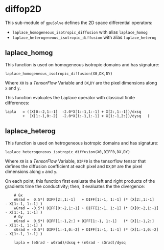 # diffop2D

This sub-module of `gpuSolve` defines the 2D space differential operators:

* `laplace_homogeneous_isotropic_diffusion`   with alias `laplace_homog`
* `laplace_heterogeneous_isotropic_diffusion` with alias `laplace_heterog`

## laplace_homog

This function is used on homogeneous isotropic domains and has signature:

```
laplace_homogeneous_isotropic_diffusion(X0,DX,DY)
```

Where `X0` is a *TensorFlow* Variable and `DX`,`DY` are the pixel dimensions along `x` and `y`.

This function evaluates the Laplace operator with classical finite differences:

```
lapla   = ((X[0:-2,1:-1]  -2.0*X[1:-1,1:-1] + X[2:,1:-1])/dxsq 
        +  (X[1:-1,0:-2]  -2.0*X[1:-1,1:-1] + X[1:-1,2:])/dysq   )

```

## laplace_heterog
This function is used on hetrogeneous isotropic domains and has signature:

```
laplace_heterogeneous_isotropic_diffusion(X0,DIFF0,DX,DY)
```

Where `X0` is a *TensorFlow* Variable, `DIFF0` is the tensorflow tensor that defines the diffusion coefficient at each pixel and `DX`,`DY` are the pixel dimensions along `x` and `y`.


On each point, this function first evaluate the left and right products of the gradients time the conductivity;
 then, it evaluates the the divergence:
 
```
    # Gx
    eGrad =  0.5*( DIFF[2:,1:-1]   + DIFF[1:-1, 1:-1] )* (X[2:,1:-1]   - X[1:-1, 1:-1] )
    wGrad = -0.5*( DIFF[0:-2,1:-1] + DIFF[1:-1, 1:-1] )* (X[0:-2,1:-1] - X[1:-1, 1:-1] )
    # Gy
    nGrad =  0.5*( DIFF[1:-1,2:] + DIFF[1:-1, 1:-1]   )* (X[1:-1,2:]   - X[1:-1, 1:-1] )
    sGrad = -0.5*( DIFF[1:-1,0:-2] + DIFF[1:-1, 1:-1] )* (X[1:-1,0:-2] - X[1:-1, 1:-1] )

    lapla = (eGrad - wGrad)/dxsq + (nGrad - sGrad)/dysq  

```
 
 
 

